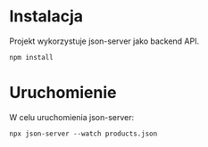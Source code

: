 # Instalacja

Projekt wykorzystuje json-server jako backend API.

```
npm install
```

# Uruchomienie

W celu uruchomienia json-server:

```
npx json-server --watch products.json
```
